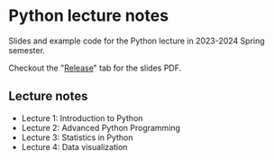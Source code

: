 # Python lecture notes

Slides and example code for the Python lecture in 2023-2024 Spring semester.

Checkout the "[Release](https://github.com/HuangFuSL/python-lec/releases)" tab for the slides PDF.

## Lecture notes

* Lecture 1: Introduction to Python
* Lecture 2: Advanced Python Programming
* Lecture 3: Statistics in Python
* Lecture 4: Data visualization
